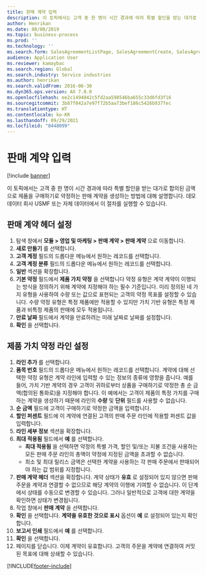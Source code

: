 ```yaml
---
title: 판매 계약 입력
description: 이 토픽에서는 고객 중 한 명이 시간 경과에 따라 특별 할인을 받는 대가로 합의된 금액으로 제품을 구매하기로 약정하는 판매 계약을 생성하는 방법에 대해 설명합니다.
author: Henrikan
ms.date: 08/08/2019
ms.topic: business-process
ms.prod: ''
ms.technology: ''
ms.search.form: SalesAgreementListPage, SalesAgreementCreate, SalesAgreement, InventItemIdLookupSimple, AgreementConfirmRunForm, SrsReportViewerForm, SalesAgreementCustomerReferencesPart
audience: Application User
ms.reviewer: kamaybac
ms.search.region: Global
ms.search.industry: Service industries
ms.author: henrikan
ms.search.validFrom: 2016-06-30
ms.dyn365.ops.version: AX 7.0.0
ms.openlocfilehash: ee2c1494842c5fd2aa598546ba655c33d6fd3f16
ms.sourcegitcommit: 3b87f042a7e97f72b5aa73bef186c5426b937fec
ms.translationtype: HT
ms.contentlocale: ko-KR
ms.lasthandoff: 09/29/2021
ms.locfileid: "8448099"
---
```

# <a name="enter-sales-agreements"></a>판매 계약 입력

[!include [banner](../../includes/banner.md)]

이 토픽에서는 고객 중 한 명이 시간 경과에 따라 특별 할인을 받는 대가로 합의된 금액으로 제품을 구매하기로 약정하는 판매 계약을 생성하는 방법에 대해 설명합니다. 데모 데이터 회사 USMF 또는 자체 데이터에서 이 절차를 실행할 수 있습니다.


## <a name="set-up-sales-agreement-header"></a>판매 계약 헤더 설정
1. 탐색 창에서 **모듈 > 영업 및 마케팅 > 판매 계약 > 판매 계약** 으로 이동합니다.
2. **새로 만들기** 를 선택합니다.
3. **고객 계정** 필드의 드롭다운 메뉴에서 원하는 레코드를 선택합니다.
4. **고객 계정 분류** 필드의 드롭다운 메뉴에서 원하는 레코드를 선택합니다.
5. **일반** 섹션을 확장합니다.
6. **기본 약정** 필드에서 **제품 가치 약정** 을 선택합니다 약정 유형은 계약 계약이 이행되는 방식을 정의하기 위해 계약에 지정해야 하는 필수 기준입니다. 미리 정의된 네 가지 유형을 사용하여 수량 또는 값으로 표현되는 고객의 약정 목표를 설정할 수 있습니다. 수량 약정 유형은 특정 제품에만 적용할 수 있지만 가치 기반 유형은 특정 제품과 비특정 제품의 판매에 모두 적용됩니다.  
7. **만료 날짜** 필드에서 계약을 만료하려는 미래 날짜로 날짜를 설정합니다.
8. **확인** 을 선택합니다.

## <a name="set-up-product-value-commitment-lines"></a>제품 가치 약정 라인 설정
1. **라인 추가** 를 선택합니다.
2. **품목 번호** 필드의 드롭다운 메뉴에서 원하는 레코드를 선택합니다. 계약에 대해 선택한 약정 유형은 계약 라인에 입력할 수 있는 정보의 종류에 영향을 줍니다. 예를 들어, 가치 기반 계약의 경우 고객이 귀하로부터 상품을 구매하기로 약정한 총 순 금액(합의된 통화로)을 지정해야 합니다. 이 예에서는 고객이 제품의 특정 가치를 구매하는 계약을 생성하기 때문에 라인의 **수량** 및 **단위** 필드를 사용할 수 없습니다.   
3. **순 금액** 필드에 고객이 구매하기로 약정한 금액을 입력합니다.
4. **할인 퍼센트** 필드에 이 계약에 연결된 고객의 판매 주문 라인에 적용할 퍼센트 값을 입력합니다.
5. **라인 세부 정보** 섹션을 확장합니다.
6. **최대 적용됨** 필드에서 **예** 를 선택합니다.
    - **최대 적용됨** 을 선택하면 약정의 특별 가격, 할인 및/또는 지불 조건을 사용하는 모든 판매 주문 라인의 총액이 약정에 지정된 금액을 초과할 수 없습니다.  
    - 최소 및 최대 릴리스 금액은 선택한 계약을 사용하는 각 판매 주문에서 판매되어야 하는 값 범위를 지정합니다.   
7. **판매 계약 헤더** 섹션을 확장합니다. 계약 상태가 **유효** 로 설정되어 있지 않으면 판매 주문을 계약과 연결할 수 없으므로 해당 계약의 이행에 기여할 수 없습니다. 이 단계에서 상태를 수동으로 변경할 수 있습니다. 그러나 일반적으로 고객에 대한 계약을 확인하면 상태가 변경됩니다.  
8. 작업 창에서 **판매 계약** 을 선택합니다.
9. **확인** 을 선택합니다. **계약을 유효한 것으로 표시** 옵션이 **예** 로 설정되어 있는지 확인합니다.  
10. **보고서 인쇄** 필드에서 **예** 를 선택합니다.
11. **확인** 을 선택합니다.
12. 페이지를 닫습니다. 이제 계약이 유효합니다. 고객의 주문을 계약에 연결하여 커밋된 목표에 대해 상쇄할 수 있습니다.  



[!INCLUDE[footer-include](../../../includes/footer-banner.md)]